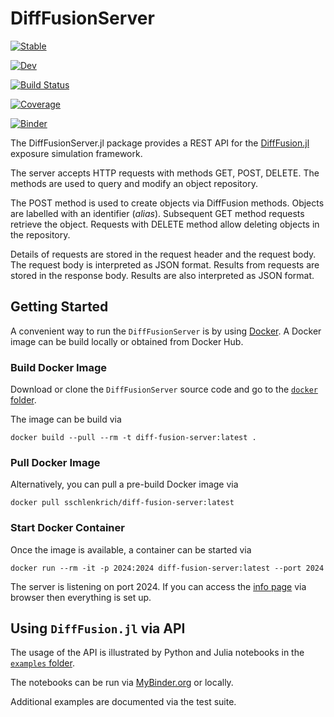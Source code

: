 # DiffFusionServer

[![Stable](https://img.shields.io/badge/docs-stable-blue.svg)](https://frame-consulting.github.io/DiffFusionServer.jl/stable/)

[![Dev](https://img.shields.io/badge/docs-dev-blue.svg)](https://frame-consulting.github.io/DiffFusionServer.jl/dev/)

[![Build Status](https://github.com/frame-consulting/DiffFusionServer.jl/actions/workflows/CI.yml/badge.svg?branch=main)](https://github.com/frame-consulting/DiffFusionServer.jl/actions/workflows/CI.yml?query=branch%3Amain)

[![Coverage](https://codecov.io/gh/frame-consulting/DiffFusionServer.jl/branch/main/graph/badge.svg)](https://codecov.io/gh/frame-consulting/DiffFusionServer.jl)

[![Binder](https://mybinder.org/badge_logo.svg)](https://mybinder.org/v2/gh/frame-consulting/DiffFusionServer.jl/v0.0.2?labpath=examples)

The DiffFusionServer.jl package provides a REST API for the [DiffFusion.jl](https://github.com/frame-consulting/DiffFusion.jl) exposure simulation framework.

The server accepts HTTP requests with methods GET, POST, DELETE. The methods are used to query and modify an object repository.

The POST method is used to create objects via DiffFusion methods. Objects are labelled with an identifier (*alias*). Subsequent GET method requests retrieve the object. Requests with DELETE method allow deleting objects in the repository.

Details of requests are stored in the request header and the request body. The request body is interpreted as JSON format. Results from requests are stored in the response body. Results are also interpreted as JSON format.

## Getting Started

A convenient way to run the `DiffFusionServer` is by using [Docker](https://en.wikipedia.org/wiki/Docker_(software)). A Docker image can be build locally or obtained from Docker Hub.

### Build Docker Image

Download or clone the `DiffFusionServer` source code and go to the [`docker` folder](https://github.com/frame-consulting/DiffFusionServer.jl/tree/main/docker).

The image can be build via

```
docker build --pull --rm -t diff-fusion-server:latest .
```

### Pull Docker Image

Alternatively, you can pull a pre-build Docker image via

```
docker pull sschlenkrich/diff-fusion-server:latest
```

### Start Docker Container

Once the image is available, a container can be started via

    docker run --rm -it -p 2024:2024 diff-fusion-server:latest --port 2024

The server is listening on port 2024. If you can access the [info page](http://localhost:2024/api/v1/info) via browser then everything is set up.

## Using `DiffFusion.jl` via API

The usage of the API is illustrated by Python and Julia notebooks in the [`examples` folder](https://github.com/frame-consulting/DiffFusionServer.jl/tree/main/examples).

The notebooks can be run via [MyBinder.org](https://mybinder.org/) or locally.

Additional examples are documented via the test suite.
